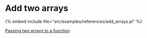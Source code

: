 # Add two arrays

{% embed include file="src/examples/references/add_arrays.pl" %}

[Passing two arrays to a function](https://perlmaven.com/passing-two-arrays-to-a-function)



